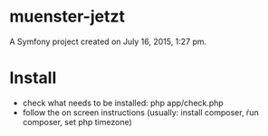 muenster-jetzt
==============

A Symfony project created on July 16, 2015, 1:27 pm.

Install
=======

* check what needs to be installed: php app/check.php
* follow the on screen instructions (usually: install composer, ŕun composer, set php timezone)

